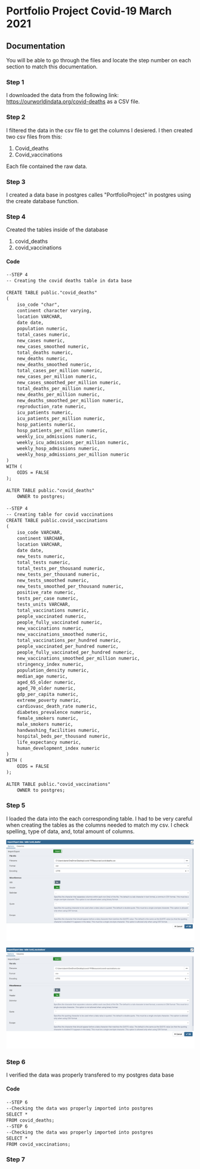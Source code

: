 # Portfolio Project Covid-19 March 2021

## Documentation

You will be able to go through the files and locate the step number on each section to match this documentation. 

### Step 1

I downloaded the data from the following link: https://ourworldindata.org/covid-deaths as a CSV file.

### Step 2

I filtered the data in the csv file to get the columns I desiered. I then created two csv files from this:

1. Covid_deaths
2. Covid_vaccinations

Each file contained the raw data.

### Step 3

I created a data base in postgres calles "PortfolioProject" in postgres using the create database function.

### Step 4

Created the tables inside of the database

1. covid_deaths
2. covid_vaccinations


#### Code

```
--STEP 4
-- Creating the covid deaths table in data base

CREATE TABLE public."covid_deaths"
(
    iso_code "char",
    continent character varying,
	location VARCHAR, 
    date date,
    population numeric,
    total_cases numeric,
    new_cases numeric,
    new_cases_smoothed numeric,
    total_deaths numeric,
    new_deaths numeric,
    new_deaths_smoothed numeric,
    total_cases_per_million numeric,
    new_cases_per_million numeric,
    new_cases_smoothed_per_million numeric,
    total_deaths_per_million numeric,
    new_deaths_per_million numeric,
    new_deaths_smoothed_per_million numeric,
    reproduction_rate numeric,
    icu_patients numeric,
    icu_patients_per_million numeric,
    hosp_patients numeric,
    hosp_patients_per_million numeric,
    weekly_icu_admissions numeric,
    weekly_icu_admissions_per_million numeric,
    weekly_hosp_admissions numeric,
    weekly_hosp_admissions_per_million numeric
)
WITH (
    OIDS = FALSE
);

ALTER TABLE public."covid_deaths"
    OWNER to postgres;

--STEP 4
-- Creating table for covid vaccinations
CREATE TABLE public.covid_vaccinations
(
    iso_code VARCHAR,
    continent VARCHAR,
    location VARCHAR,
    date date,
    new_tests numeric,
    total_tests numeric,
    total_tests_per_thousand numeric,
    new_tests_per_thousand numeric,
    new_tests_smoothed numeric,
    new_tests_smoothed_per_thousand numeric,
    positive_rate numeric,
    tests_per_case numeric,
    tests_units VARCHAR,
    total_vaccinations numeric,
    people_vaccinated numeric,
    people_fully_vaccinated numeric,
    new_vaccinations numeric,
    new_vaccinations_smoothed numeric,
    total_vaccinations_per_hundred numeric,
	people_vaccinated_per_hundred numeric,
    people_fully_vaccinated_per_hundred numeric,
    new_vaccinations_smoothed_per_million numeric,
    stringency_index numeric,
    population_density numeric,
    median_age numeric,
    aged_65_older numeric,
    aged_70_older numeric,
    gdp_per_capita numeric,
    extreme_poverty numeric,
    cardiovasc_death_rate numeric,
    diabetes_prevalence numeric,
    female_smokers numeric,
    male_smokers numeric,
    handwashing_facilities numeric,
    hospital_beds_per_thousand numeric,
    life_expectancy numeric,
    human_development_index numeric
)
WITH (
    OIDS = FALSE
);

ALTER TABLE public."covid_vaccinations"
    OWNER to postgres;

```

### Step 5

I loaded the data into the each corresponding table. I had to be very careful when creating the tables as the columns needed to match my csv. I check spelling, type of data, and, total amount of columns.

![importdeathscsv](Images/importing_data/impo_covid_death_csv.png)

![importdeathscsv](Images/importing_data/impo_covid_vaccinations_csv.png)

### Step 6

I verified the data was properly transfered to my postgres data base

#### Code

```
--STEP 6
--Checking the data was properly imported into postgres
SELECT * 
FROM covid_deaths;
--STEP 6
--Checking the data was properly imported into postgres
SELECT * 
FROM covid_vaccinations;
```

### Step 7
